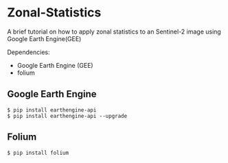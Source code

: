# Zonal-Statistics
A brief tutorial on how to apply zonal statistics to an Sentinel-2 image using Google Earth Engine(GEE)


Dependencies:
- Google Earth Engine (GEE)
- folium

## Google Earth Engine

```
$ pip install earthengine-api
$ pip install earthengine-api --upgrade
```

## Folium
```
$ pip install folium
```
